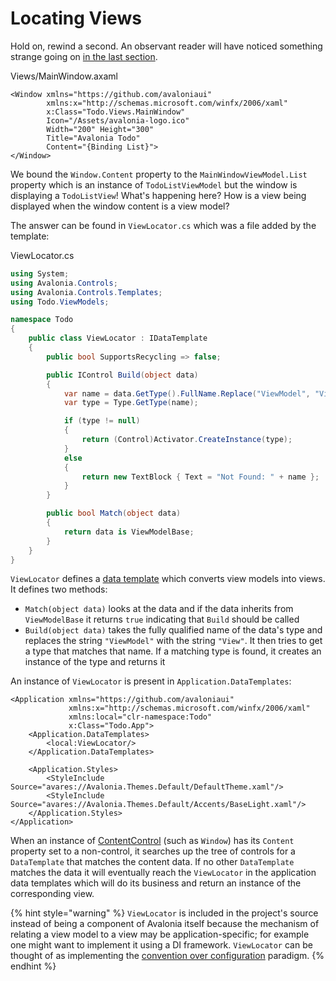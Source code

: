 # Locating Views

Hold on, rewind a second. An observant reader will have noticed something strange going on [in the last section](https://docs.avaloniaui.net/tutorials/todo-list-app/wiring-up-the-views).

Views/MainWindow.axaml

```markup
<Window xmlns="https://github.com/avaloniaui"
        xmlns:x="http://schemas.microsoft.com/winfx/2006/xaml"
        x:Class="Todo.Views.MainWindow"
        Icon="/Assets/avalonia-logo.ico"
        Width="200" Height="300"
        Title="Avalonia Todo"
        Content="{Binding List}">
</Window>
```

We bound the `Window.Content` property to the `MainWindowViewModel.List` property which is an instance of `TodoListViewModel` but the window is displaying a `TodoListView`! What's happening here? How is a view being displayed when the window content is a view model?

The answer can be found in `ViewLocator.cs` which was a file added by the template:

ViewLocator.cs

```csharp
using System;
using Avalonia.Controls;
using Avalonia.Controls.Templates;
using Todo.ViewModels;

namespace Todo
{
    public class ViewLocator : IDataTemplate
    {
        public bool SupportsRecycling => false;

        public IControl Build(object data)
        {
            var name = data.GetType().FullName.Replace("ViewModel", "View");
            var type = Type.GetType(name);

            if (type != null)
            {
                return (Control)Activator.CreateInstance(type);
            }
            else
            {
                return new TextBlock { Text = "Not Found: " + name };
            }
        }

        public bool Match(object data)
        {
            return data is ViewModelBase;
        }
    }
}
```

`ViewLocator` defines a [data template](https://docs.avaloniaui.net/misc/wpf/datatemplates) which converts view models into views. It defines two methods:

* `Match(object data)` looks at the data and if the data inherits from `ViewModelBase` it returns `true` indicating that `Build` should be called
* `Build(object data)` takes the fully qualified name of the data's type and replaces the string `"ViewModel"` with the string `"View"`. It then tries to get a type that matches that name. If a matching type is found, it creates an instance of the type and returns it

An instance of `ViewLocator` is present in `Application.DataTemplates`:

```markup
<Application xmlns="https://github.com/avaloniaui"
             xmlns:x="http://schemas.microsoft.com/winfx/2006/xaml"
             xmlns:local="clr-namespace:Todo"
             x:Class="Todo.App">
    <Application.DataTemplates>
        <local:ViewLocator/>
    </Application.DataTemplates>

    <Application.Styles>
        <StyleInclude Source="avares://Avalonia.Themes.Default/DefaultTheme.xaml"/>
        <StyleInclude Source="avares://Avalonia.Themes.Default/Accents/BaseLight.xaml"/>
    </Application.Styles>
</Application>
```

When an instance of [ContentControl](https://docs.avaloniaui.net/docs/controls/contentcontrol) \(such as `Window`\) has its `Content` property set to a non-control, it searches up the tree of controls for a `DataTemplate` that matches the content data. If no other `DataTemplate` matches the data it will eventually reach the `ViewLocator` in the application data templates which will do its business and return an instance of the corresponding view.

{% hint style="warning" %}
 `ViewLocator` is included in the project's source instead of being a component of Avalonia itself because the mechanism of relating a view model to a view may be application-specific; for example one might want to implement it using a DI framework. `ViewLocator` can be thought of as implementing the [convention over configuration](https://en.wikipedia.org/wiki/Convention_over_configuration) paradigm.
{% endhint %}


